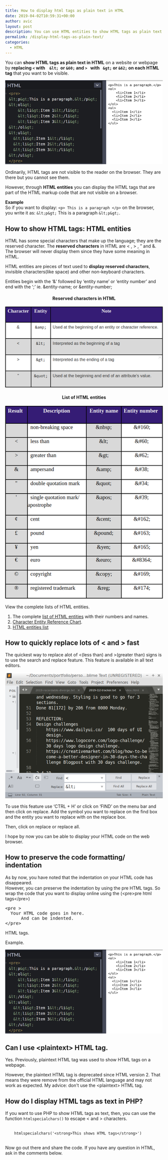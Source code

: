```yaml
---
title: How to display html tags as plain text in HTML
date: 2019-04-02T10:59:31+00:00
author: avic
layout: post
description: You can use HTML entities to show HTML tags as plain text. HTML entities are special characters used to display HTML markup code that you would not normally see on a browser. 
permalink: /display-html-tags-as-plain-text/
categories:
  - HTML
---
```

You can **show HTML tags as plain text in HTML** on a website or webpage by **replacing `<` with  ` &lt;`  or  `&60;` and `>`   with ` &gt;` or  `&62;` on each HTML tag** that you want to be visible.

<img class="aligncenter wp-image-214 size-full" src="/public/04/display-code.png" alt="Show HTML tags on browser I using HTML entities"/>

Ordinarily, HTML tags are not visible to the reader on the browser. They are there but you cannot see them.

However, through **HTML entities** you can display the HTML tags that are part of the HTML markup code that are not visible on a browser.


**Example**  
So if you want to display: `<p> This is a paragraph </p>` on the browser, you write it as:  `&lt;p&gt;` This is a paragraph `&lt;p&gt;`.

## How to show HTML tags: HTML entities

HTML has some special characters that make up the language; they are the reserved character. The **reserved characters** in HTML are < , > , &#8221; and &. The browser will never display them since they have some meaning in HTML.  

HTML entities are pieces of text used to **display reserved characters**, invisible characters(like space) and other non-keyboard characters.

Entities begin with the ‘&’ followed by ‘entity name’ or ‘entity number’ and end with the ‘;’ ie. &entity-name; or &entity-number;

<h4 style="text-align: center;">
  Reserved characters in HTML
</h4>

<img src="/public/04/special-characters-html.png" alt="Reserved characters in HTML"/> 

<h4 style="text-align: center;">
  List of HTML entities
</h4>

<img src="/public/04/other-html-entities.png" alt="Commonly used HTML entities"/>

View the complete lists of HTML entities.

  1. The complete [list of HTML entities](https://www.freeformatter.com/html-entities.html) with their numbers and names.
  2. [Character Entity Reference Chart](https://dev.w3.org/html5/html-author/charref).
  3. [HTML entities list](https://developer.mozilla.org/en-US/docs/Glossary/Entity)

## How to quickly replace lots of < and > fast

The quickest way to replace alot of <(less than) and >(greater than) signs is to use the search and replace feature. This feature is available in all text editors.

<img src="/public/04/mass-change-entities.png" alt="replace alot of html < and > in HTML tags" /> 

To use this feature use &#8216;CTRL + H&#8217; or click on &#8216;FIND&#8217; on the menu bar and then click on replace. Add the symbol you want to replace on the find box and the entity you want to replace with on the replace box.

Then, click on replace or replace all.

I hope by now you can be able to display your HTML code on the web browser.

## How to preserve the code formatting/ indentation

As by now, you have noted that the indentation on your HTML code has disappeared.  
However, you can preserve the indentation by using the pre HTML tags. So wrap the code that you want to display online using the (&lt;pre&gt;pre html tags&lt;/pre&gt;)

<pre>&lt;pre &gt;
  Your HTML code goes in here.
      And can be indented.
&lt;/pre&gt;</pre>

HTML tags.

Example.

<img src="/public/04/display-code.png" alt="preserve HTML code formating indentation using html <pre> tag"/> 

## Can I use &lt;plaintext&gt; HTML tag.

Yes. Previously, plaintext HTML tag was used to show HTML tags on a webpage.

However, the plaintext HTML tag is deprecated since HTML version 2. That means they were remove from the official HTML language and may not work as expected. My advice: don't use the &lt;plaintext&gt; HTML tag. 


## How do I display HTML tags as text in PHP?
If you want to use PHP to show HTML tags as text, then, you can use the function <code>htmlspecialchars()</code> to escape < and > characters.
<pre>
<code>
    htmlspecialchars('&lt;strong&gt;This shows HTML tags&lt;/strong&gt;')
</code>
</pre>
Now go out there and share the code. If you have any question in HTML, ask in the comments below.
